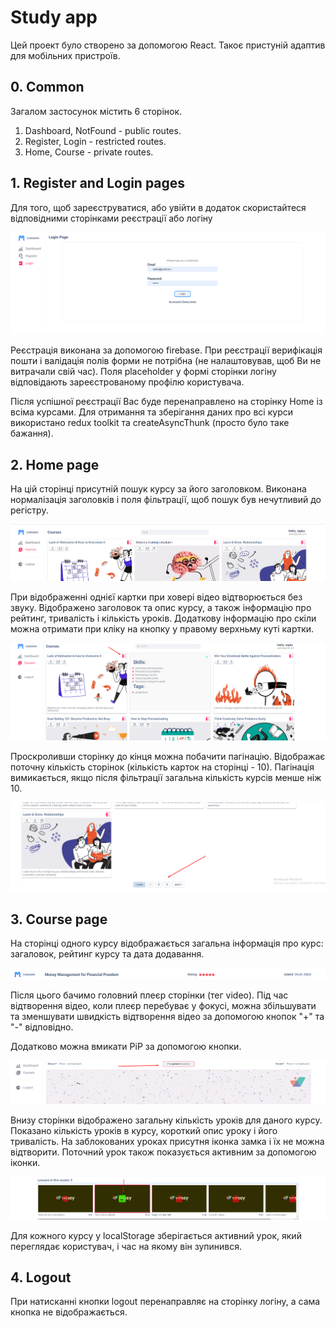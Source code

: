 # Study app

Цей проект було створено за допомогою React. Такоє пристуній адаптив для
мобільних пристроїв.

## 0. Common

Загалом застосунок містить 6 сторінок.

1. Dashboard, NotFound - public routes.
2. Register, Login - restricted routes.
3. Home, Course - private routes.

## 1. Register and Login pages

Для того, щоб зареєструватися, або увійти в додаток скористайтеся відповідними
сторінками реєстрації або логіну

![Register and login. Step 1](./assets/step1.png)

Реєстрація виконана за допомогою firebase. При реєстрації верифікація пошти і
валідація полів форми не потрібна (не налаштовував, щоб Ви не витрачали свій
час). Поля placeholder у формі сторінки логіну відповідають зареєстрованому
профілю користувача.

Після успішної реєстрації Вас буде перенаправлено на сторінку Home із всіма
курсами. Для отримання та зберігання даних про всі курси використано redux
toolkit та createAsyncThunk (просто було таке бажання).

## 2. Home page

На цій сторінці присутній пошук курсу за його заголовком. Виконана нормалізація
заголовків і поля фільтрації, щоб пошук був нечутливий до регістру.

![Home page. Step 2](./assets/step2.png)

При відображенні однієї картки при ховері відео відтворюється без звуку.
Відображено заголовок та опис курсу, а також інформацію про рейтинг, тривалість
і кількість уроків. Додаткову інформацію про скіли можна отримати при кліку на
кнопку у правому верхньму куті картки.

![Home page. One card. Step 3](./assets/step3.png)

Проскроливши сторінку до кінця можна побачити пагінацію. Відображає поточну
кількість сторінок (кількість карток на сторінці - 10). Пагінація вимикається,
якщо після фільтрації загальна кількість курсів менше ніж 10.

![Home page. Pagination. Step 4](./assets/step4.png)

## 3. Course page

На сторінці одного курсу відображається загальна інформація про курс: загаловок,
рейтинг курсу та дата додавання.

![Course page. Bar. Step 5](./assets/step5.png)

Після цього бачимо головний плеєр сторінки (тег video). Під час відтворення
відео, коли плеєр перебуває у фокусі, можна збільшувати та зменшувати швидкість
відтворення відео за допомогою кнопок "+" та "-" відповідно.

Додатково можна вмикати PiP за допомогою кнопки.

![Course page. Player. Step 6](./assets/step6.png)

Внизу сторінки відображено загальну кількість уроків для даного курсу. Показано
кількість уроків в курсу, короткий опис уроку і його тривалість. На заблокованих
уроках присутня іконка замка і їх не можна відтворити. Поточний урок також
показується активним за допомогою іконки.

![Course page. Player. Step 7](./assets/step7.png)

Для кожного курсу у localStorage зберігається активний урок, який переглядає
користувач, і час на якому він зупинився.

## 4. Logout

При натисканні кнопки logout перенаправляє на сторінку логіну, а сама кнопка не
відображається.
